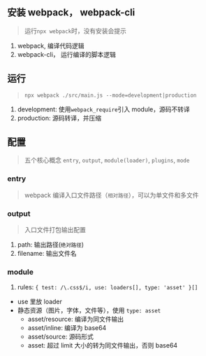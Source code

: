 ## 安装 webpack， webpack-cli

> 运行`npx webpack`时，没有安装会提示

1. webpack, 编译代码逻辑
2. webpack-cli， 运行编译的脚本逻辑

## 运行

> `npx webpack ./src/main.js --mode=development|production`

1. development: 使用`webpack_require`引入 module，源码不转译
2. production: 源码转译，并压缩

## 配置

> 五个核心概念 `entry`, `output`, `module(loader)`, `plugins`, `mode`

### entry

> webpack 编译入口文件路径（`相对路径`），可以为单文件和多文件

### output

> 入口文件打包输出配置

1. path: 输出路径(`绝对路径`)
2. filename: 输出文件名

### module

1. rules: `{ test: /\.css$/i, use: loaders[], type: 'asset' }[]`

- use 里放 loader
- 静态资源（图片，字体，文件等），使用 `type: asset`
  - asset/resource: 编译为同文件输出
  - asset/inline: 编译为 base64
  - asset/source: 源码形式
  - asset: 超过 limit 大小的转为同文件输出，否则 base64
